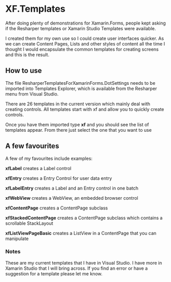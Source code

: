 XF.Templates
===========

After doing plenty of demonstrations for Xamarin.Forms, people kept asking if the Resharper templates or Xamarin Studio Templates were available. 

I created them for my own use so I could create user interfaces quicker. As we can create Content Pages,  Lists and other styles of content all the time I thought I would encapsulate the common templates for creating screens and this is the result.

## How to use ##

The file ResharperTemplatesForXamarinForms.DotSettings needs to be imported into Templates Explorer, which is available from the Resharper menu from Visual Studio. 

There are 26 templates in the current version which mainly deal with creating controls. All templates start with xf and allow you to quickly create controls.

Once you have them imported type **xf** and you should see the list of templates appear. From there just select the one that you want to use

## A few favourites ##

A few of my favourites include examples:

**xfLabel** creates a Label control

**xfEntry** creates a Entry Control for user data entry

**xfLabelEntry** creates a Label and an Entry control in one batch

**xfWebView** creates a WebView, an embedded browser  control

**xfContentPage** creates a ContentPage subclass

**xfStackedContentPage** creates a ContentPage subclass which contains a scrollable StackLayout

**xfListViewPageBasic** creates a ListView in a ContentPage that you can manipulate

### Notes 

These are my current templates that I have in Visual Studio. I have more in Xamarin Studio that I will bring across. If you find an error or have a suggestion for a template please let me know. 